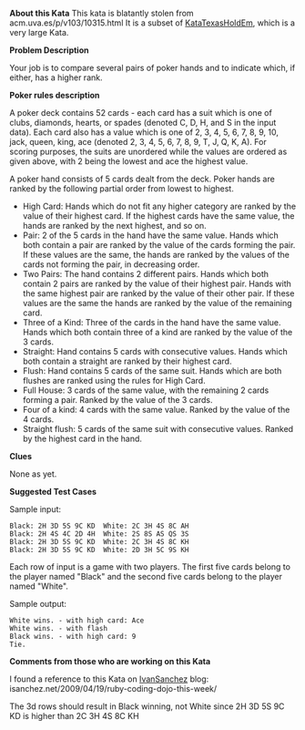 
**About this Kata**
This kata is blatantly stolen from acm.uva.es/p/v103/10315.html It is a
subset of [KataTexasHoldEm](index.pl?KataTexasHoldEm), which is a very
large Kata.

**Problem Description**

Your job is to compare several pairs of poker hands and to indicate
which, if either, has a higher rank.

**Poker rules description**

A poker deck contains 52 cards - each card has a suit which is one of
clubs, diamonds, hearts, or spades (denoted C, D, H, and S in the input
data). Each card also has a value which is one of 2, 3, 4, 5, 6, 7, 8,
9, 10, jack, queen, king, ace (denoted 2, 3, 4, 5, 6, 7, 8, 9, T, J, Q,
K, A). For scoring purposes, the suits are unordered while the values
are ordered as given above, with 2 being the lowest and ace the highest
value.

A poker hand consists of 5 cards dealt from the deck. Poker hands are
ranked by the following partial order from lowest to highest.

-   High Card: Hands which do not fit any higher category are ranked by
    the value of their highest card. If the highest cards have the same
    value, the hands are ranked by the next highest, and so on.
-   Pair: 2 of the 5 cards in the hand have the same value. Hands which
    both contain a pair are ranked by the value of the cards forming the
    pair. If these values are the same, the hands are ranked by the
    values of the cards not forming the pair, in decreasing order.
-   Two Pairs: The hand contains 2 different pairs. Hands which both
    contain 2 pairs are ranked by the value of their highest pair. Hands
    with the same highest pair are ranked by the value of their other
    pair. If these values are the same the hands are ranked by the value
    of the remaining card.
-   Three of a Kind: Three of the cards in the hand have the same value.
    Hands which both contain three of a kind are ranked by the value of
    the 3 cards.
-   Straight: Hand contains 5 cards with consecutive values. Hands which
    both contain a straight are ranked by their highest card.
-   Flush: Hand contains 5 cards of the same suit. Hands which are both
    flushes are ranked using the rules for High Card.
-   Full House: 3 cards of the same value, with the remaining 2 cards
    forming a pair. Ranked by the value of the 3 cards.
-   Four of a kind: 4 cards with the same value. Ranked by the value of
    the 4 cards.
-   Straight flush: 5 cards of the same suit with consecutive values.
    Ranked by the highest card in the hand.

**Clues**

None as yet.

**Suggested Test Cases**

Sample input:

    Black: 2H 3D 5S 9C KD  White: 2C 3H 4S 8C AH
    Black: 2H 4S 4C 2D 4H  White: 2S 8S AS QS 3S
    Black: 2H 3D 5S 9C KD  White: 2C 3H 4S 8C KH
    Black: 2H 3D 5S 9C KD  White: 2D 3H 5C 9S KH

Each row of input is a game with two players. The first five cards
belong to the player named "Black" and the second five cards belong to
the player named "White".

Sample output:

    White wins. - with high card: Ace 
    White wins. - with flash 
    Black wins. - with high card: 9
    Tie.

**Comments from those who are working on this Kata**

I found a reference to this Kata on [IvanSanchez](index.pl?IvanSanchez)
blog: isanchez.net/2009/04/19/ruby-coding-dojo-this-week/

The 3d rows should result in Black winning, not White since 2H 3D 5S 9C
KD is higher than 2C 3H 4S 8C KH
